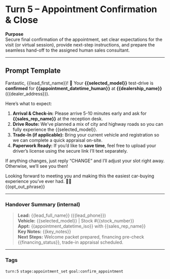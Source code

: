 # Turn 5 – Appointment Confirmation & Close

**Purpose**  
Secure final confirmation of the appointment, set clear expectations for the visit (or virtual session), provide next-step instructions, and prepare the seamless hand-off to the assigned human sales consultant.

---

## Prompt Template

Fantastic, {{lead_first_name}}! 🎉 Your **{{selected_model}}** test-drive is **confirmed** for **{{appointment_datetime_human}}** at **{{dealership_name}}** ({{dealer_address}}).

Here’s what to expect:

1. **Arrival & Check-in:** Please arrive 5-10 minutes early and ask for **{{sales_rep_name}}** at the reception desk.
2. **Drive Route:** We’ve planned a mix of city and highway roads so you can fully experience the {{selected_model}}.
3. **Trade-In (if applicable):** Bring your current vehicle and registration so we can complete a quick appraisal on-site.
4. **Paperwork Ready:** If you’d like to **save time**, feel free to upload your driver’s license using the secure link I’ll text separately.

If anything changes, just reply “CHANGE” and I’ll adjust your slot right away. Otherwise, we’ll see you then!

Looking forward to meeting you and making this the easiest car-buying experience you’ve ever had. 🚗💨  
{{opt_out_phrase}}

---

### Handover Summary (internal)

> **Lead:** {{lead_full_name}} ({{lead_phone}})  
> **Vehicle:** {{selected_model}} | Stock #{{stock_number}}  
> **Appt:** {{appointment_datetime_iso}} with {{sales_rep_name}}  
> **Key Notes:** {{key_notes}}  
> **Next Steps:** Welcome packet prepared, financing pre-check {{financing_status}}, trade-in appraisal scheduled.

---

### Tags

`turn:5` `stage:appointment_set` `goal:confirm_appointment`
